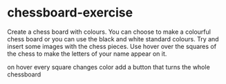 # chessboard-exercise

Create a chess board with colours. You can choose to make a colourful chess board or you can use the black and white standard colours.
Try and insert some images with the chess pieces.
Use hover over the squares of the chess to make the letters of your name appear on it.

on hover every square changes color
add a button that turns the whole chessboard
